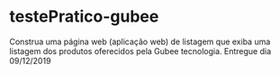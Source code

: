 # testePratico-gubee
Construa uma página web (aplicação web) de listagem que exiba uma listagem dos produtos oferecidos pela Gubee tecnologia. Entregue dia 09/12/2019
